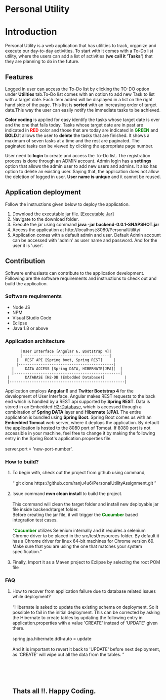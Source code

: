 # Personal Utility

Introduction
============
<p>Personal Utility is a web application that has utilities to track, organize and execute our day-to-day activities. To start with it comes with a To-Do list utility, where the users can add a list of activities (<b>we call it 'Tasks'</b>) that they are planning to do in the future.</p>

Features
--------
<p>Logged in user can access the To-Do list by clicking the TO-DO option under <b>Utilities</b> tab.To-Do list comes with an option to add new Task to list with a target date. Each item added will be displayed in a list on the right hand side of the page. This list is <b>sorted</b>  with an increasing order of target date.This way the user can easily notify the immediate tasks to be achieved.</p>

<p><b>Color coding</b> is applied for easy identify the tasks whose target date is over and the one that falls today. Tasks whose target date are in past are indicated in <span style="color:red"><b>RED</b></span> color and those that are today are indicated in <span style="color:green"><b>GREEN</b></span> and <b>BOLD</b>.It allows the user to <b>delete</b> the tasks that  are finished. It shows a maximum of seven tasks at a time and the rest are paginated. The paginated tasks can be viewed by clicking the appropriate page number.</p>

<p>User need to <b>login</b> to create and access the To-Do list. The registration process is done through an ADMIN account. Admin login has a <b>settings</b> option that allows the admin user to add new users and admins. It also has option to delete an existing user. Saying that, the application does not allow the deletion of logged in user. <b>User name is unique</b> and it cannot be reused.</p>

Application deployment
-----------------------
Follow the instructions given below to deploy the application.
<ol>
<li> Download the executable jar file. [<a href="https://github.com/ranju4u6/PersonalUtilityAssignment/blob/master/backend/target/backend-0.0.1-SNAPSHOT.jar">Executable Jar</a>]</li>
<li> Navigate to the download folder.</li>
<li> Execute the jar using command <b>java -jar backend-0.0.1-SNAPSHOT.jar</b></li>
<li>Access the application at http://localhost:8080/PersonalUtility/ </li>
<li>Application comes with a default admin and user. Default Admin account can be accessed with 'admin' as user name and password. And for the user it is 'user'.</li>
</ol>

Contribution
------------------
Software enthusiasts can contribute to the application development. Following are the software requirements and instructions to check out and build the application.

<h3>Software requirements</h3>
<ul>
<li>Node JS</li>
<li>NPM</li>
<li>Visual Studio Code</li>
<li>Eclipse</li>
<li>Java 1.8 or above</li>
</ul>

<h3>Application architecture</h3>

           |User Interface [Angular 6, Bootstrap 4]|
           |---------------------------------------|
         |   REST API [Spring boot, Spring REST]     |
         |-------------------------------------------|
       |     DATA ACCESS [Spring DATA, HIBERNATE[JPA]]  |
       |------------------------------------------------|
     |       DATABASE [H2-DB (Embedded Database)]         |
     |----------------------------------------------------|  
     
Application employs <b>Angular 6</b> and <b>Twitter Bootstrap 4</b> for the development of User Interface. Angular makes REST requests to the back end which is handled by a REST api supported by <b>Spring REST</b>. Data is stored in an Embedded <a href="http://www.h2database.com/">H2-Database</a>, which is accessed through a combination of <b>Spring DATA</b> layer and <b>Hibernate [JPA]</b>. The entire application is bundled using <b>Spring Boot</b>. Spring Boot comes us with an <b>Embedded Tomcat</b> web server, where it deploys the application. By default the application is hosted to the 8080 port of Tomcat. If 8080 port is not accessible in your machine, feel free to change it by making the following entry in the Spring Boot's application.properties file. <br><br>
server.port = 'new-port-number'.
     
<h3>How to build?</h3> 
<ol>    
<li>To begin with, check out the project from github using command, <br/><br/>
<q> git clone https://github.com/ranju4u6/PersonalUtilityAssignment.git </q><br><br> </li>
<li>Issue command <b>mvn clean install</b> to build the project.<br><br>
This command will clean the target folder and install new deployable jar file inside backend/target folder. <br> Before creating the jar file, it will trigger the <span style="color:green"><b>Cucumber</b></span> based integration test cases. <br><br>
<q><span style="color:green"><b>Cucumber</b></span> utilizes Selenium internally and it requires a selenium Chrome driver to be placed in the src/test/resources folder. By default it has a Chrome driver for linux 64-bit machines for Chrome version 69. Make sure that you are using the one that matches your system specification.</q></li><br>
<li>Finally, Import it as a Maven project to Eclipse by selecting the root POM file</li>
</ol>

<h3>FAQ</h3>
<ol>

<li>How to recover from application failure due to database related issues while deployment?<br><br>
<q>Hibernate is asked to update the existing schema on deployment. So it possible to fail in the initial deployment. This can be corrected by asking the Hibernate to create tables by updating the following entry in application.properties with a value 'CREATE' instead of 'UPDATE' given there.<br><br>
spring.jpa.hibernate.ddl-auto = update <br><br>
And it is important to revert it back to 'UPDATE' before next deployment, as 'CREATE' will wipe out all the data from the tables.
</q> 
</li>
<br><br><br><br>

<h2>Thats all !!. Happy Coding.<h2>


</ol>



